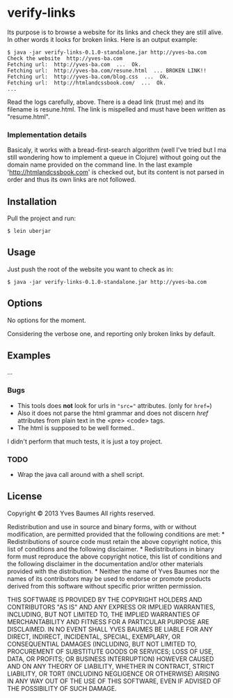 # verify-links

Its purpose is to browse a website for its links and check they are
still alive. In other words it looks for broken links. Here is an
output example:

```
$ java -jar verify-links-0.1.0-standalone.jar http://yves-ba.com
Check the website  http://yves-ba.com
Fetching url:  http://yves-ba.com  ...  Ok.
Fetching url:  http://yves-ba.com/resune.html  ... BROKEN LINK!!
Fetching url:  http://yves-ba.com/blog.css  ...  Ok.
Fetching url:  http://htmlandcssbook.com/  ...  Ok.
...
```

Read the logs carefully, above. There is a dead link (trust me) and
its filename is resune.html. The link is mispelled and must have been
written as "resume.html".

### Implementation details

Basicaly, it works with a bread-first-search algorithm (well I've
tried but I ma still wondering how to implement a queue in Clojure)
without going out the domain name provided on the command line. In the
last example 'http://htmlandcssbook.com' is checked out, but its
content is not parsed in order and thus its own links are not
followed.


## Installation

Pull the project and run:

    $ lein uberjar


## Usage

Just push the root of the website you want to check as in:

    $ java -jar verify-links-0.1.0-standalone.jar http://yves-ba.com

## Options

No options for the moment.

Considering the verbose one, and reporting only broken links by default.

## Examples

...

### Bugs

* This tools does **not** look for urls in ```"src="``` attributes.
  (only for ```href=```)
* Also it does not parse the html grammar and does not discern *href*
attributes from plain text in the &lt;pre&gt; &lt;code&gt; tags.
* The html is supposed to be well formed..

I didn't perform that much tests, it is just a toy project.

### TODO

* Wrap the java call around with a shell script.

## License

Copyright © 2013 Yves Baumes
All rights reserved.

Redistribution and use in source and binary forms, with or without
modification, are permitted provided that the following conditions are
met:
    * Redistributions of source code must retain the above copyright
      notice, this list of conditions and the following disclaimer.
    * Redistributions in binary form must reproduce the above
      copyright notice, this list of conditions and the following
      disclaimer in the documentation and/or other materials provided
      with the distribution.
    * Neither the name of Yves Baumes nor the names of its
      contributors may be used to endorse or promote products derived
      from this software without specific prior written permission.

THIS SOFTWARE IS PROVIDED BY THE COPYRIGHT HOLDERS AND CONTRIBUTORS
"AS IS" AND ANY EXPRESS OR IMPLIED WARRANTIES, INCLUDING, BUT NOT
LIMITED TO, THE IMPLIED WARRANTIES OF MERCHANTABILITY AND FITNESS FOR
A PARTICULAR PURPOSE ARE DISCLAIMED. IN NO EVENT SHALL YVES BAUMES BE
LIABLE FOR ANY DIRECT, INDIRECT, INCIDENTAL, SPECIAL, EXEMPLARY, OR
CONSEQUENTIAL DAMAGES (INCLUDING, BUT NOT LIMITED TO, PROCUREMENT OF
SUBSTITUTE GOODS OR SERVICES; LOSS OF USE, DATA, OR PROFITS; OR
BUSINESS INTERRUPTION) HOWEVER CAUSED AND ON ANY THEORY OF LIABILITY,
WHETHER IN CONTRACT, STRICT LIABILITY, OR TORT (INCLUDING NEGLIGENCE
OR OTHERWISE) ARISING IN ANY WAY OUT OF THE USE OF THIS SOFTWARE, EVEN
IF ADVISED OF THE POSSIBILITY OF SUCH DAMAGE.
